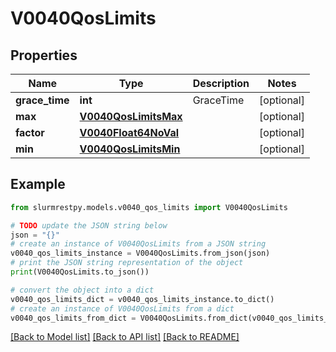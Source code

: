 # V0040QosLimits


## Properties

Name | Type | Description | Notes
------------ | ------------- | ------------- | -------------
**grace_time** | **int** | GraceTime | [optional]
**max** | [**V0040QosLimitsMax**](V0040QosLimitsMax.md) |  | [optional]
**factor** | [**V0040Float64NoVal**](V0040Float64NoVal.md) |  | [optional]
**min** | [**V0040QosLimitsMin**](V0040QosLimitsMin.md) |  | [optional]

## Example

```python
from slurmrestpy.models.v0040_qos_limits import V0040QosLimits

# TODO update the JSON string below
json = "{}"
# create an instance of V0040QosLimits from a JSON string
v0040_qos_limits_instance = V0040QosLimits.from_json(json)
# print the JSON string representation of the object
print(V0040QosLimits.to_json())

# convert the object into a dict
v0040_qos_limits_dict = v0040_qos_limits_instance.to_dict()
# create an instance of V0040QosLimits from a dict
v0040_qos_limits_from_dict = V0040QosLimits.from_dict(v0040_qos_limits_dict)
```
[[Back to Model list]](../README.md#documentation-for-models) [[Back to API list]](../README.md#documentation-for-api-endpoints) [[Back to README]](../README.md)


